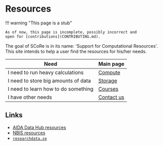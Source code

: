 # Resources

!!! warning "This page is a stub"

    As of now, this page is incomplete, possibly incorrect and
    open for [contributions](CONTRIBUTING.md).

The goal of SCoRe is in its name:
'Support for Computational Resources'.
This site intends to help a user find the resources for his/her needs.

Need                               |Main page
-----------------------------------|----------------------
I need to run heavy calculations   |[Compute](compute.md)
I need to store big amounts of data|[Storage](storage.md)
I need to learn how to do something|[Courses](courses.md)
I have other needs                 |[Contact us](contact_us.md)

## Links

- [AIDA Data Hub resources](https://nbisweden.github.io/aida-datahub-docs/)
- [NBIS resources](https://nbis.se/services/computational-resources)
- [`researchdata.se`](https://researchdata.se)

